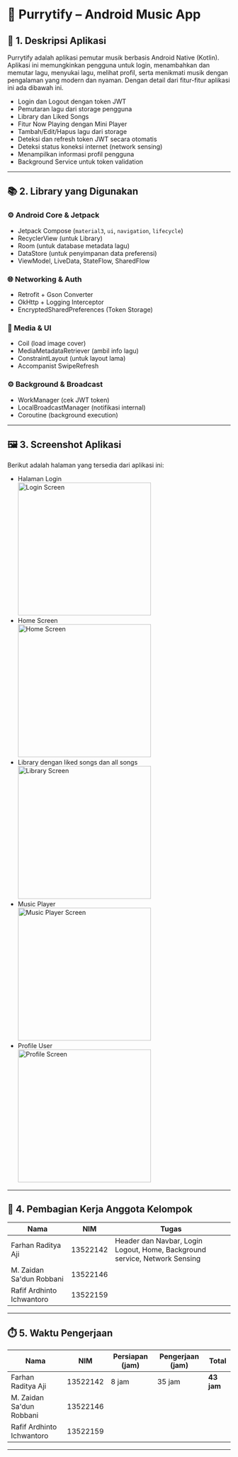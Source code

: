# 🎵 Purrytify – Android Music App

## 📱 1. Deskripsi Aplikasi

Purrytify adalah aplikasi pemutar musik berbasis Android Native (Kotlin). Aplikasi ini memungkinkan pengguna untuk login, menambahkan dan memutar lagu, menyukai lagu, melihat profil, serta menikmati musik dengan pengalaman yang modern dan nyaman. Dengan detail dari fitur-fitur aplikasi ini ada dibawah ini.

- Login dan Logout dengan token JWT
- Pemutaran lagu dari storage pengguna
- Library dan Liked Songs
- Fitur Now Playing dengan Mini Player
- Tambah/Edit/Hapus lagu dari storage
- Deteksi dan refresh token JWT secara otomatis
- Deteksi status koneksi internet (network sensing)
- Menampilkan informasi profil pengguna
- Background Service untuk token validation

---

## 📚 2. Library yang Digunakan

### ⚙️ Android Core & Jetpack
- Jetpack Compose (`material3`, `ui`, `navigation`, `lifecycle`)
- RecyclerView (untuk Library)
- Room (untuk database metadata lagu)
- DataStore (untuk penyimpanan data preferensi)
- ViewModel, LiveData, StateFlow, SharedFlow

### 🌐 Networking & Auth
- Retrofit + Gson Converter
- OkHttp + Logging Interceptor
- EncryptedSharedPreferences (Token Storage)

### 🎵 Media & UI
- Coil (load image cover)
- MediaMetadataRetriever (ambil info lagu)
- ConstraintLayout (untuk layout lama)
- Accompanist SwipeRefresh

### ⚙️ Background & Broadcast
- WorkManager (cek JWT token)
- LocalBroadcastManager (notifikasi internal)
- Coroutine (background execution)

---

## 🖼️ 3. Screenshot Aplikasi

Berikut adalah halaman yang tersedia dari aplikasi ini:
- Halaman Login <br> <img src="screenshot/login.png" alt="Login Screen" width="300"/>
- Home Screen <br> <img src="screenshot/home.png" alt="Home Screen" width="300"/>
- Library dengan liked songs dan all songs <br> <img src="screenshot/library.png" alt="Library Screen" width="300"/>
- Music Player <br> <img src="screenshot/music_player.png" alt="Music Player Screen" width="300"/>
- Profile User <br> <img src="screenshot/profile.png" alt="Profile Screen" width="300"/>

---

## 👥 4. Pembagian Kerja Anggota Kelompok

| Nama | NIM | Tugas |
|------|-----|-------|
| Farhan Raditya Aji | 13522142 | Header dan Navbar, Login Logout, Home, Background service, Network Sensing  |
| M. Zaidan Sa'dun Robbani | 13522146 |  |
| Rafif Ardhinto Ichwantoro | 13522159 |  |

---

## ⏱️ 5. Waktu Pengerjaan

| Nama | NIM | Persiapan (jam) | Pengerjaan (jam) | Total |
|------|-----|-----------------|------------------|-------|
| Farhan Raditya Aji | 13522142 | 8 jam | 35 jam | **43 jam** |
| M. Zaidan Sa'dun Robbani | 13522146 |  |  |  |
| Rafif Ardhinto Ichwantoro | 13522159 |  | |  |

---

